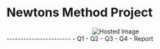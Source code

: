# Newtons Method Project 

<div align="center">
  <img src="https://media.licdn.com/dms/image/v2/D4E12AQFuMVkENxlGzA/article-cover_image-shrink_720_1280/article-cover_image-shrink_720_1280/0/1726067732520?e=2147483647&v=beta&t=M7lzLMA3bbqtX2RDT-w90xf9B7flc9rXgSpf13PwHaw" alt="Hosted Image" />
</div>
-----------------------
<In this repo includes the 4 problems and the report>
- Q1 
- Q2 
- Q3 
- Q4 
- Report 


